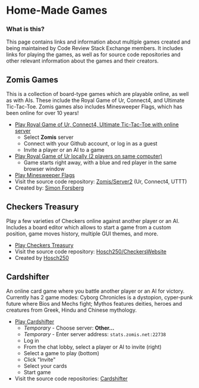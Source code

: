 # Home-Made Games

### What is this?

This page contains links and information about multiple games created and being maintained by Code Review Stack Exchange members. It includes links for playing the games, as well as for source code repositories and other relevant information about the games and their creators.

## Zomis Games

This is a collection of board-type games which are playable online, as well as with AIs. These include the Royal Game of Ur, Connect4, and Ultimate Tic-Tac-Toe. Zomis games also includes Minesweeper Flags, which has been online for over 10 years!

- [Play Royal Game of Ur, Connect4, Ultimate Tic-Tac-Toe with online server](http://gbg.zomis.net:42637/)
    - Select **Zomis** server
    - Connect with your Github account, or log in as a guest
    - Invite a player or an AI to a game
- [Play Royal Game of Ur locally (2 players on same computer)](http://gbg.zomis.net:42637/#/games/UR/1/)
    - Game starts right away, with a blue and red player in the same browser window
- [Play Minesweeper Flags](http://www.minesweeperflags.net/play)
- Visit the source code repository: [Zomis/Server2](https://github.com/Zomis/Server2) (Ur, Connect4, UTTT)
- Created by: [Simon Forsberg](https://codereview.stackexchange.com/users/31562/)

## Checkers Treasury

Play a few varieties of Checkers online against another player or an AI. Includes a board editor which allows to start a game from a custom position, game moves history, multiple GUI themes, and more.

- [Play Checkers Treasury](http://checkerstreasury.azurewebsites.net/)
- Visit the source code repository: [Hosch250/CheckersWebsite](https://github.com/Hosch250/CheckersWebsite)
- Created by [Hosch250](https://codereview.stackexchange.com/users/34073/)

## Cardshifter

An online card game where you battle another player or an AI for victory. Currently has 2 game modes: Cyborg Chronicles is a dystopion, cyper-punk future where Bios and Mechs fight; Mythos features deities, heroes and creatures from Greek, Hindu and Chinese mythology.

- [Play Cardshifter](http://gbg.zomis.net:22739/)
    - *Temporary* - Choose server: **Other...**
    - *Temporary* - Enter server address: `stats.zomis.net:22738`
    - Log in
    - From the chat lobby, select a player or AI to invite (right)
    - Select a game to play (bottom)
    - Click "Invite"
    - Select your cards
    - Start game
- Visit the source code repositories: [Cardshifter](https://github.com/Cardshifter)

